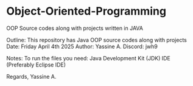 # Object-Oriented-Programming
OOP Source codes along with projects written in JAVA

Outline:
This repository has Java OOP source codes along with projects
Date: Friday April 4th 2025
Author: Yassine A.
Discord: jwh9

Notes:
To run the files you need:
  Java Development Kit (JDK)
  IDE (Preferably Eclipse IDE)

Regards,
Yassine A.

